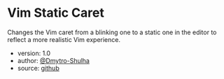 # Vim Static Caret

Changes the Vim caret from a blinking one to a static one in the editor to reflect a more realistic Vim experience.

- version: 1.0
- author: [@Dmytro-Shulha](https://github.com/Dmytro-Shulha)
- source: [github](https://github.com/Dmytro-Shulha/obsidian-css-snippets/blob/master/Snippets/Vim%20Static%20Caret.md)
